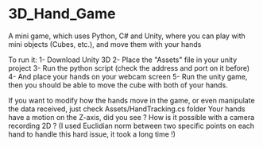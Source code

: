 # 3D_Hand_Game
 A mini game, which uses Python, C# and Unity, where you can play with mini objects (Cubes, etc.), and move them with your hands

To run it: 
 1-  Download Unity 3D
 2-  Place the "Assets" file in your unity project
 3-  Run the python script (check the address and port on it before)
 4-  And place your hands on your webcam screen
 5-  Run the unity game, then you should be able to move the cube with both of your hands.

If you want to modify how the hands move in the game, or even manipulate the data received, just check Assets/HandTracking.cs folder
Your hands have a motion on the Z-axis, did you see ? How is it possible with a camera recording 2D ? (I used Euclidian norm between two specific points on each hand to handle this hard issue, it took a long time !)
